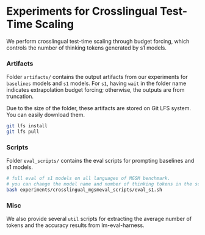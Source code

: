 # Experiments for Crosslingual Test-Time Scaling

We perform crosslingual test-time scaling through budget forcing, which controls the number of thinking tokens generated by s1 models.

### Artifacts
Folder `artifacts/` contains the output artifacts from our experiments for `baselines` models and `s1` models. For `s1`, having `wait` in the folder name indicates extrapolation budget forcing; otherwise, the outputs are from truncation.

Due to the size of the folder, these artifacts are stored on Git LFS system. You can easily download them. 
```bash
git lfs install
git lfs pull
```

### Scripts
Folder `eval_scripts/` contains the eval scripts for prompting baselines and s1 models.

```bash
# full eval of s1 models on all languages of MGSM benchmark. 
# you can change the model name and number of thinking tokens in the script.
bash experiments/crosslingual_mgsmeval_scripts/eval_s1.sh
```


### Misc
We also provide several `util` scripts for extracting the average number of tokens and the accuracy results from lm-eval-harness.